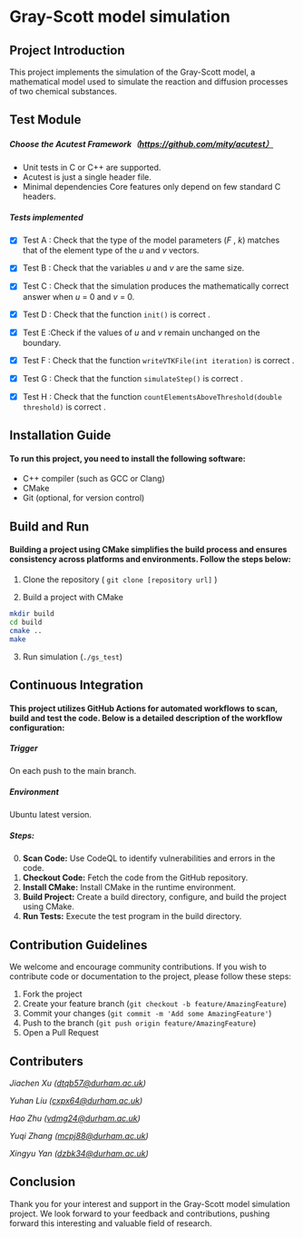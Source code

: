 # Gray-Scott model simulation


## Project Introduction

This project implements the simulation of the Gray-Scott model, a mathematical model used to simulate the reaction and diffusion processes of two chemical substances.



## Test Module

##### Choose the Acutest Framework（https://github.com/mity/acutest）

- Unit tests in C or C++ are supported.
- Acutest is just a single header file.
- Minimal dependencies Core features only depend on few standard C headers.

##### Tests implemented

- [x] Test A : Check that the type of the model parameters (*F* , *k*) matches that of the element type of the *u* and *v* vectors.

- [x] Test B : Check that the variables *u* and *v* are the same size.

- [x] Test C : Check that the simulation produces the mathematically correct answer when *u* = 0 and *v* = 0.

- [x] Test D : Check that the function `init()` is correct .
      
- [x] Test E :Check if the values of *u* and *v* remain unchanged on the boundary.

- [x] Test F : Check that the function `writeVTKFile(int iteration)` is correct .

- [x] Test G : Check that the function `simulateStep()` is correct .

- [x] Test H : Check that the function `countElementsAboveThreshold(double threshold)` is correct .

  

## Installation Guide

#### To run this project, you need to install the following software:

- C++ compiler (such as GCC or Clang)
- CMake
- Git (optional, for version control)




## Build and Run

#### Building a project using CMake simplifies the build process and ensures consistency across platforms and environments. Follow the steps below:

1. Clone the repository ( `git clone [repository url]` )

2. Build a project with CMake 

```bash
mkdir build
cd build
cmake .. 
make 
```

3. Run simulation (`./gs_test`)



## Continuous Integration

#### This project utilizes GitHub Actions for automated workflows to scan, build and test the code. Below is a detailed description of the workflow configuration:

##### Trigger

On each push to the main branch.

##### Environment

Ubuntu latest version.

##### Steps:

0. **Scan Code:** Use CodeQL to identify vulnerabilities and errors in the code.
1. **Checkout Code:** Fetch the code from the GitHub repository.
2. **Install CMake:** Install CMake in the runtime environment.
3. **Build Project:** Create a build directory, configure, and build the project using CMake.
4. **Run Tests:** Execute the test program in the build directory.



## Contribution Guidelines

We welcome and encourage community contributions. If you wish to contribute code or documentation to the project, please follow these steps:

1. Fork the project
2. Create your feature branch (`git checkout -b feature/AmazingFeature`)
3. Commit your changes (`git commit -m 'Add some AmazingFeature'`)
4. Push to the branch (`git push origin feature/AmazingFeature`)
5. Open a Pull Request



## Contributers

*Jiachen Xu ([dtqb57@durham.ac.uk]())*

*Yuhan Liu ([cxpx64@durham.ac.uk]())*

*Hao Zhu ([vdmg24@durham.ac.uk]())* 

*Yuqi Zhang ([mcpj88@durham.ac.uk]())*

*Xingyu Yan  ([dzbk34@durham.ac.uk]())*



## Conclusion

Thank you for your interest and support in the Gray-Scott model simulation project. We look forward to your feedback and contributions, pushing forward this interesting and valuable field of research.
